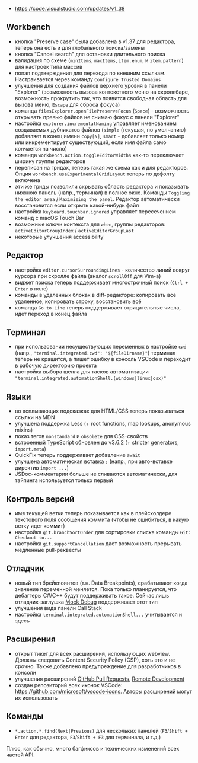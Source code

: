 - <https://code.visualstudio.com/updates/v1_38>

## Workbench

- кнопка "Preserve case" была добавлена в v1.37 для редактора, теперь она есть и для глобального поиска/замены
- кнопка "Cancel search" для остановки длительного поиска
- валидация по схеме (`minItems`, `maxItems`, `item.enum`, и `item.pattern`) для настроек типа массив
- попап подтверждения для перехода по внешним ссылкам. Настраивается через команду `Configure Trusted Domains`
- улучшения для создания файлов верхнего уровня в панели "Explorer" (возможность вызова контекстного меню на скроллбаре, возможность прокрутить так, что появится свободная область для вызова меню, `Escape` для сброса фокуса)
- команда `filesExplorer.openFilePreserveFocus` (`Space`) - возможность открывать превью файлов не снимаю фокус с панели "Explorer"
- настройка `explorer.incrementalNaming` управляет именованием создаваемых дубликатов файлов (`simple` (текущая, по умолчанию) добавляет в конец имени `copy[N]`, `smart` - добавляет только номер или инкрементирует существующий, если имя файла само кончается на число)
- команда `workbench.action.toggleEditorWidths` как-то переключает ширину группы редакторов
- переписан на гридах, теперь такая же схема как и для редакторов. Опция `workbench.useExperimentalGridLayout` теперь по дефолту включена
- эти же гриды позволили скрывать область редактора и показывать нижнюю панель (напр., терминал) в полное окно. Команды `Toggling the editor area` / `Maximizing the panel`. Редактор автоматически восстановится если открыть какой-нибудь файл
- настройка `keyboard.touchbar.ignored` управляет пересечением команд с macOS Touch Bar
- возможные ключи контекста для `when`, группы редакторов: `activeEditorGroupIndex` / `activeEditorGroupLast`
- некоторые улучшения accessibility

## Редактор

- настройка `editor.cursorSurroundingLines` - количество линий вокруг курсора при скролле файла (аналог `scrollOff` для Vim-а)
- виджет поиска теперь поддерживает многострочный поиск (`Ctrl + Enter` в поле)
- команды в удаленных блоках в diff-редакторе: копировать всё удаленное, копировать строку, восстановить всё
- команда `Go to Line` теперь поддерживает отрицательные числа, идет переход в конец файла

## Терминал

- при использовании несуществующих переменных в настройке `cwd` (напр., `"terminal.integrated.cwd": "${fileDirname}"`) терминал теперь не крашится, а пишет ошибку в консоль VSCode и переходит в рабочую директорию проекта
- настройка выбора шелла для тасков автоматизации `"terminal.integrated.automationShell.(windows|linux|osx)"`

## Языки

- во всплывающих подсказках для HTML/CSS теперь показываться ссылки на MDN
- улучшена поддержка Less (+ root functions, map lookups, anonymous mixins)
- показ тегов `nonstandard` и `obsolete` для CSS-свойств
- встроенный TypeScript обновлен до v3.6.2 (+ stricter generators, `import.meta`)
- QuickFix теперь поддерживает добавление `await`
- улучшена автоматическая вставка `;` (напр., при авто-вставке директив `import ...`)
- JSDoc-комментарии больше не сливаются автоматически, для тайпинга используется только первый

## Контроль версий

- имя текущей ветки теперь показывается как в плейсхолдере текстового поля сообщения коммита (чтобы не ошибиться, в какую ветку идет коммит)
- настройка `git.branchSortOrder` для сортировки списка команды `Git: Checkout to...`
- настройка `git.supportCancellation` дает возможность прерывать медленные pull-реквесты

## Отладчик

- новый тип брейкпоинтов (т.н. Data Breakpoints), срабатывают когда значение переменной меняется. Пока только планируется, что дебаггеры C#/C++ будут поддерживать такое. Сейчас лишь отладчик-заглушка [Mock Debug](https://marketplace.visualstudio.com/items?itemName=andreweinand.mock-debug) поддерживает этот тип
- улучшения вида панели Call Stack
- настройка `terminal.integrated.automationShell...` учитывается и здесь

## Расширения

- открыт тикет для всех расширений, использующих webview. Должны следовать Content Security Policy (CSP), хоть это и не срочно. Также добавлено предупреждение для разработчиков в консоли
- улучшения расширений [GitHub Pull Requests](https://marketplace.visualstudio.com/items?itemName=GitHub.vscode-pull-request-github), [Remote Development](https://marketplace.visualstudio.com/items?itemName=ms-vscode-remote.vscode-remote-extensionpack)
- создан репозиторий всех иконок VSCode: <https://github.com/microsoft/vscode-icons>. Авторы расширений могут их использовать

## Команды

- `*.action.*.find(Next|Previous)` для нескольких панелей (`F3`/`Shift + Enter` для редактора, `F3`/`Shift + F3` для терминала, и т.д.)

Плюс, как обычно, много багфиксов и технических изменений всех частей API.
